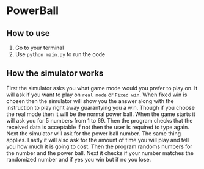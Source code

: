 # PowerBall
## How to use
1. Go to your terminal
2. Use `python main.py` to run the code
## How the simulator works
First the simulator asks you what game mode would you prefer to play on. It will ask if you want to play on `real mode` or `Fixed win`. When fixed win is chosen then the simulator will show you the answer along with the instruction to play right away guarantying you a win. Though if you choose the real mode then it will be the normal power ball. When the game starts it will ask you for 5 numbers from 1 to 69. Then the program checks that the received data is acceptable if not then the user is required to type again. Next the simulator will ask for the power ball number. The same thing applies. Lastly it will also ask for the amount of time you will play and tell you how much it is going to cost. Then the program randoms numbers for the number and the power ball. Next it checks if your number matches the randomized number and if yes you win but if no you lose.